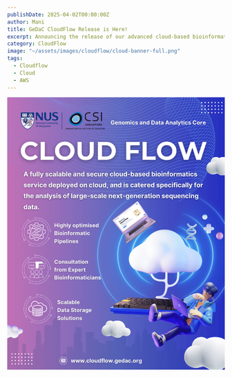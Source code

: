 ```yaml
---
publishDate: 2025-04-02T00:00:00Z
author: Mani
title: GeDaC CloudFlow Release is Here!
excerpt: Announcing the release of our advanced cloud-based bioinformatics service, CloudFlow.
category: CloudFlow
image: "~/assets/images/cloudflow/cloud-banner-full.png"
tags:
  - Cloudflow
  - Cloud
  - AWS
---
```





![GeDaC CloudFlow](../../assets/images/cloudflow/cloud-banner-full.png)



